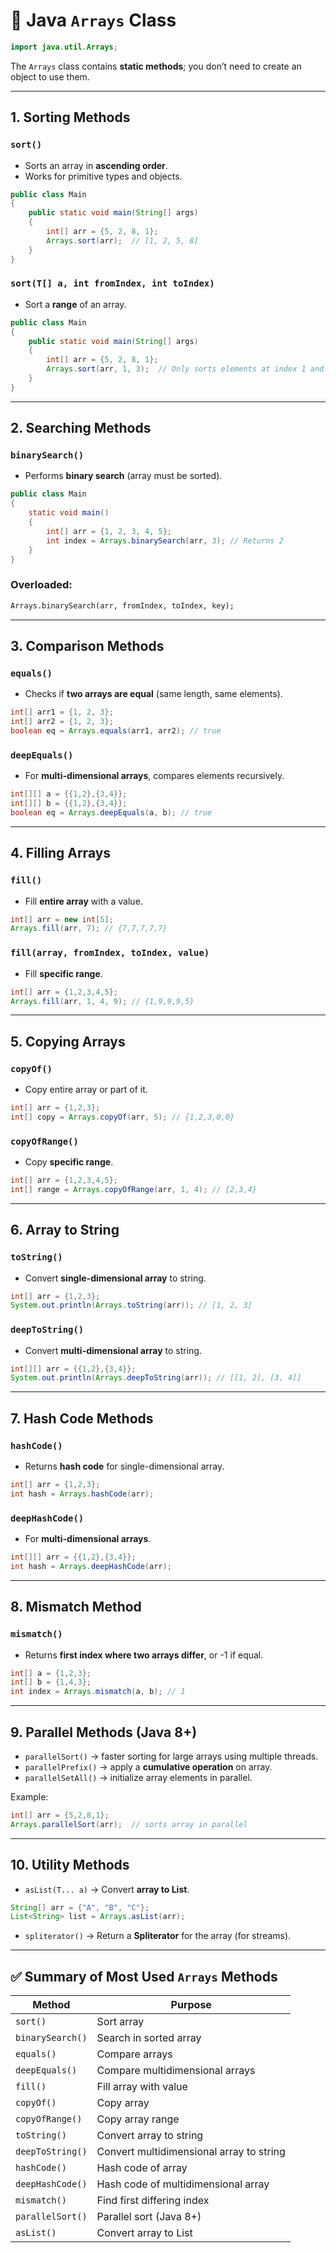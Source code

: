 # 📘 Java `Arrays` Class

```java
import java.util.Arrays;
```

The `Arrays` class contains **static methods**; you don’t need to create an object to use them.

---

## 1. Sorting Methods

### `sort()`

* Sorts an array in **ascending order**.
* Works for primitive types and objects.

```java
public class Main 
{
    public static void main(String[] args) 
    {
        int[] arr = {5, 2, 8, 1};
        Arrays.sort(arr);  // [1, 2, 5, 8]
    }
}
```

### `sort(T[] a, int fromIndex, int toIndex)`

* Sort a **range** of an array.

```java
public class Main 
{
    public static void main(String[] args) 
    {
        int[] arr = {5, 2, 8, 1};
        Arrays.sort(arr, 1, 3);  // Only sorts elements at index 1 and 2
    }
}
```

---

## 2. Searching Methods

### `binarySearch()`

* Performs **binary search** (array must be sorted).

```java
public class Main
{
    static void main() 
    {
        int[] arr = {1, 2, 3, 4, 5};
        int index = Arrays.binarySearch(arr, 3); // Returns 2
    }
}
```

### Overloaded:

```md
Arrays.binarySearch(arr, fromIndex, toIndex, key);
```

---

## 3. Comparison Methods

### `equals()`

* Checks if **two arrays are equal** (same length, same elements).

```java
int[] arr1 = {1, 2, 3};
int[] arr2 = {1, 2, 3};
boolean eq = Arrays.equals(arr1, arr2); // true
```

### `deepEquals()`

* For **multi-dimensional arrays**, compares elements recursively.

```java
int[][] a = {{1,2},{3,4}};
int[][] b = {{1,2},{3,4}};
boolean eq = Arrays.deepEquals(a, b); // true
```

---

## 4. Filling Arrays

### `fill()`

* Fill **entire array** with a value.

```java
int[] arr = new int[5];
Arrays.fill(arr, 7); // {7,7,7,7,7}
```

### `fill(array, fromIndex, toIndex, value)`

* Fill **specific range**.

```java
int[] arr = {1,2,3,4,5};
Arrays.fill(arr, 1, 4, 9); // {1,9,9,9,5}
```

---

## 5. Copying Arrays

### `copyOf()`

* Copy entire array or part of it.

```java
int[] arr = {1,2,3};
int[] copy = Arrays.copyOf(arr, 5); // {1,2,3,0,0}
```

### `copyOfRange()`

* Copy **specific range**.

```java
int[] arr = {1,2,3,4,5};
int[] range = Arrays.copyOfRange(arr, 1, 4); // {2,3,4}
```

---

## 6. Array to String

### `toString()`

* Convert **single-dimensional array** to string.

```java
int[] arr = {1,2,3};
System.out.println(Arrays.toString(arr)); // [1, 2, 3]
```

### `deepToString()`

* Convert **multi-dimensional array** to string.

```java
int[][] arr = {{1,2},{3,4}};
System.out.println(Arrays.deepToString(arr)); // [[1, 2], [3, 4]]
```

---

## 7. Hash Code Methods

### `hashCode()`

* Returns **hash code** for single-dimensional array.

```java
int[] arr = {1,2,3};
int hash = Arrays.hashCode(arr);
```

### `deepHashCode()`

* For **multi-dimensional arrays**.

```java
int[][] arr = {{1,2},{3,4}};
int hash = Arrays.deepHashCode(arr);
```

---

## 8. Mismatch Method

### `mismatch()`

* Returns **first index where two arrays differ**, or -1 if equal.

```java
int[] a = {1,2,3};
int[] b = {1,4,3};
int index = Arrays.mismatch(a, b); // 1
```

---

## 9. Parallel Methods (Java 8+)

* `parallelSort()` → faster sorting for large arrays using multiple threads.
* `parallelPrefix()` → apply a **cumulative operation** on array.
* `parallelSetAll()` → initialize array elements in parallel.

Example:

```java
int[] arr = {5,2,8,1};
Arrays.parallelSort(arr);  // sorts array in parallel
```

---

## 10. Utility Methods

* `asList(T... a)` → Convert **array to List**.

```java
String[] arr = {"A", "B", "C"};
List<String> list = Arrays.asList(arr);
```

* `spliterator()` → Return a **Spliterator** for the array (for streams).

---

## ✅ Summary of Most Used `Arrays` Methods

| Method           | Purpose                                  |
|------------------|------------------------------------------|
| `sort()`         | Sort array                               |
| `binarySearch()` | Search in sorted array                   |
| `equals()`       | Compare arrays                           |
| `deepEquals()`   | Compare multidimensional arrays          |
| `fill()`         | Fill array with value                    |
| `copyOf()`       | Copy array                               |
| `copyOfRange()`  | Copy array range                         |
| `toString()`     | Convert array to string                  |
| `deepToString()` | Convert multidimensional array to string |
| `hashCode()`     | Hash code of array                       |
| `deepHashCode()` | Hash code of multidimensional array      |
| `mismatch()`     | Find first differing index               |
| `parallelSort()` | Parallel sort (Java 8+)                  |
| `asList()`       | Convert array to List                    |

